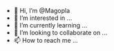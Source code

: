 - 👋 Hi, I’m @Magopla
- 👀 I’m interested in ...
- 🌱 I’m currently learning ...
- 💞️ I’m looking to collaborate on ...
- 📫 How to reach me ...

<!---
Magopla/Magopla is a ✨ special ✨ repository because its `README.md` (this file) appears on your GitHub profile.
You can click the Preview link to take a look at your changes.
--->
